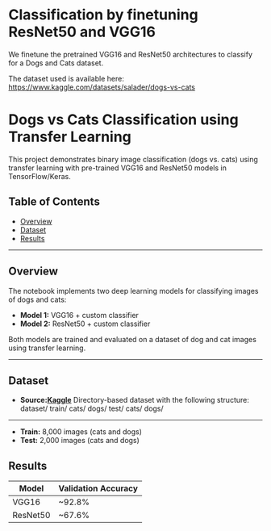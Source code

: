 # Classification by finetuning ResNet50 and VGG16

We finetune the pretrained VGG16 and ResNet50 architectures to classify for a Dogs and Cats dataset.

The dataset used is available here: https://www.kaggle.com/datasets/salader/dogs-vs-cats

# Dogs vs Cats Classification using Transfer Learning

This project demonstrates binary image classification (dogs vs. cats) using transfer learning with pre-trained VGG16 and ResNet50 models in TensorFlow/Keras.

## Table of Contents

- [Overview](#overview)
- [Dataset](#dataset)
- [Results](#results)

---

## Overview

The notebook implements two deep learning models for classifying images of dogs and cats:

- **Model 1:** VGG16 + custom classifier
- **Model 2:** ResNet50 + custom classifier

Both models are trained and evaluated on a dataset of dog and cat images using transfer learning.

---

## Dataset

- **Source:[Kaggle](https://www.kaggle.com/datasets/chetankv/dogs-cats-images)** Directory-based dataset with the following structure:
dataset/
train/
cats/
dogs/
test/
cats/
dogs/

---
- **Train:** 8,000 images (cats and dogs)
- **Test:** 2,000 images (cats and dogs)

## Results

| Model     | Validation Accuracy |
|-----------|--------------------|
| VGG16     | ~92.8%             |
| ResNet50  | ~67.6%             |





